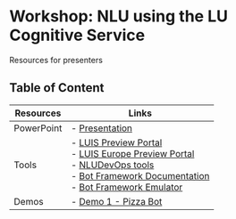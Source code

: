 # Workshop: NLU using the LU Cognitive Service

Resources for presenters

## Table of Content
 

| Resources          | Links                            |
|-------------------|----------------------------------|
| PowerPoint        | - [Presentation](NLU_MVP_Summit_2020.ppsx) |
| Tools             | - [LUIS Preview Portal](https://preview.luis.ai) <br/>- [LUIS Europe Preview Portal](https://preview.eu.luis.ai) <br/>- [NLUDevOps tools](https://github.com/Microsoft/NLU.DevOps) <br/>- [Bot Framework Documentation](https://docs.botframework.com/) <br/>- [Bot Framework Emulator](https://github.com/Microsoft/BotFramework-Emulator/releases) <br/>|
| Demos             | - [Demo 1 - Pizza Bot ](https://github.com/Azure/pizza_luis_bot)  |
